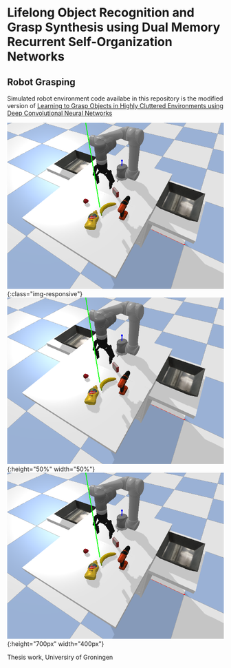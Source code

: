 # Lifelong Object Recognition and Grasp Synthesis using Dual Memory Recurrent Self-Organization Networks

## Robot Grasping 

Simulated robot environment code availabe in this repository is the modified version of [Learning to Grasp Objects in Highly Cluttered Environments using Deep Convolutional Neural Networks](https://github.com/JeroenOudeVrielink/ur5-robotic-grasping)

![Alt text](simulated_env.png "Simulated environment"){:class="img-responsive"}
![Alt text](simulated_env.png "Simulated environment"){:height="50%" width="50%"}
![Alt text](simulated_env.png "Simulated environment"){:height="700px" width="400px"}

Thesis work, Universiry of Groningen
